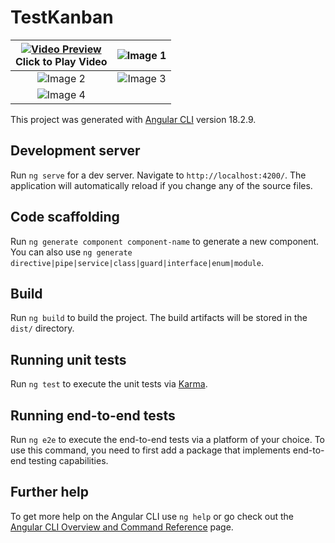 # TestKanban


| [![Video Preview](https://github.com/user-attachments/assets/0a564b65-2d10-49ea-8a0d-c8661a61c3c1)](https://github.com/user-attachments/assets/41b7a21a-c0f6-4782-b4a4-4b3968b9a570) <br> **Click to Play Video** | ![Image 1](https://github.com/user-attachments/assets/6b6f5f2f-bd0f-4cc5-b924-0adc11fce700) |
|:--:|:--:|
| ![Image 2](https://github.com/user-attachments/assets/464e79da-4b44-4c94-a7c3-ac34824ab247) | ![Image 3](https://github.com/user-attachments/assets/16984b46-cf90-41c8-bb20-78f95e6fc5c3) |
| ![Image 4](https://github.com/user-attachments/assets/cdd4bd28-d270-4312-b2cf-4b6ddb6eb4eb) | |





This project was generated with [Angular CLI](https://github.com/angular/angular-cli) version 18.2.9.

## Development server

Run `ng serve` for a dev server. Navigate to `http://localhost:4200/`. The application will automatically reload if you change any of the source files.

## Code scaffolding

Run `ng generate component component-name` to generate a new component. You can also use `ng generate directive|pipe|service|class|guard|interface|enum|module`.

## Build

Run `ng build` to build the project. The build artifacts will be stored in the `dist/` directory.

## Running unit tests

Run `ng test` to execute the unit tests via [Karma](https://karma-runner.github.io).

## Running end-to-end tests

Run `ng e2e` to execute the end-to-end tests via a platform of your choice. To use this command, you need to first add a package that implements end-to-end testing capabilities.

## Further help

To get more help on the Angular CLI use `ng help` or go check out the [Angular CLI Overview and Command Reference](https://angular.dev/tools/cli) page.
